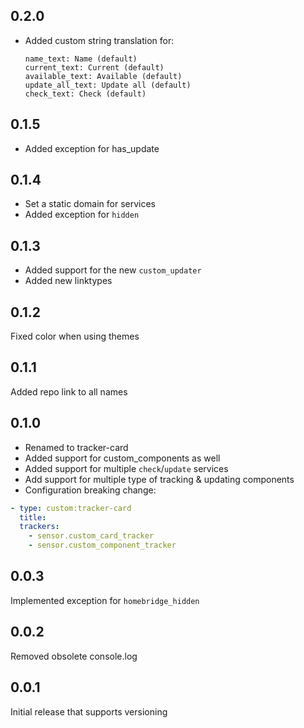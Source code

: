 ## 0.2.0
- Added custom string translation for:
  ```
  name_text: Name (default)
  current_text: Current (default)
  available_text: Available (default)
  update_all_text: Update all (default)
  check_text: Check (default)
  ```

## 0.1.5
- Added exception for has_update

## 0.1.4
- Set a static domain for services
- Added exception for `hidden`

## 0.1.3
- Added support for the new `custom_updater`
- Added new linktypes

## 0.1.2
Fixed color when using themes

## 0.1.1
Added repo link to all names

## 0.1.0
- Renamed to tracker-card
- Added support for custom_components as well
- Added support for multiple `check`/`update` services
- Add support for multiple type of tracking & updating components
- Configuration breaking change:

```yaml
- type: custom:tracker-card
  title:
  trackers:
    - sensor.custom_card_tracker
    - sensor.custom_component_tracker
```

## 0.0.3
Implemented exception for `homebridge_hidden`

## 0.0.2
Removed obsolete console.log

## 0.0.1
Initial release that supports versioning
